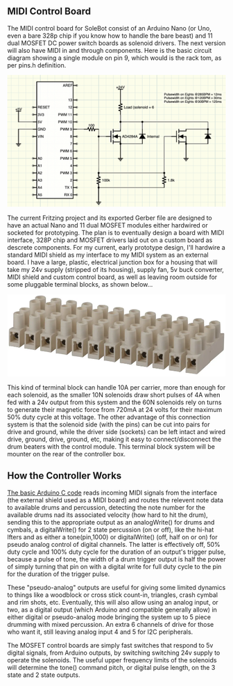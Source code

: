 ## MIDI Control Board

The MIDI control board for SoleBot consist of an Arduino Nano (or Uno, even a bare 328p chip if you know how to handle the bare beast) and 11 dual MOSFET DC power switch boards as solenoid drivers. The next version will also have MIDI in and through components. Here is the basic circuit diagram showing a single module on pin 9, which would is the rack tom, as per pins.h definition.

[![Control Board Circuit (only one driver circuit shown)](https://github.com/crunchysteve/SoleBot/blob/main/images/CircuitDiagram.png)](https://core-electronics.com.au/mosfet-power-switch-module.html)

The current Fritzing project and its exported Gerber file are designed to have an actual Nano and 11 dual MOSFET modules either hardwired or socketed for prototyping. The plan is to eventually design a board with MIDI interface, 328P chip and MOSFET drivers laid out on a custom board as descrete components. For my current, early prototype design, I'll hardwire a standard MIDI shield as my interface to my MIDI system as an external board. I have a large, plastic, electrical junction box for a housing that will take my 24v supply (stripped of its housing), supply fan, 5v buck converter, MIDI shield and custom control board, as well as leaving room outside for some pluggable terminal blocks, as shown below...

[![Jaycar pluggable terminal block)](https://github.com/crunchysteve/SoleBot/blob/main/images/HM3202_plug-socket-12-way-screw-terminal-strip_82612.png)](https://www.jaycar.com.au/plug-socket-12-way-screw-terminal-strip/p/HM3202)

This kind of terminal block can handle 10A per carrier, more than enough for each solenoid, as the smaller 10N solenoids draw short pulses of 4A when fed with a 24v output from this system and the 60N solenoids rely on turns to generate their magnetic force from 720mA at 24 volts for their maximum 50% duty cycle at this voltage. The other advantage of this connection system is that the solenoid side (with the pins) can be cut into pairs for drive and ground, while the driver side (sockets) can be left intact and wired drive, ground, drive, ground, etc, making it easy to connect/disconnect the drum beaters with the control module. This terminal block system will be mounter on the rear of the controller box.

## How the Controller Works

[The basic Arduino C code](https://github.com/crunchysteve/SoleBot/tree/main/code) reads incoming MIDI signals from the interface (the external shield used as a MIDI board) and routes the relevent note data to available drums and percussion, detecting the note number for the available drums nad its associated velocity (how hard to hit the drum), sending this to the appropriate output as an analogWrite() for drums and cymbals, a digitalWrite() for 2 state percussion (on or off), like the hi-hat lfters and as either a tone(pin,1000) or digitalWrite() (off, half on or on) for pseudo analog control of digital channels. The latter is effectively off, 50% duty cycle and 100% duty cycle for the duration of an output's trigger pulse, because a pulse of tone, the width of a drum trigger output is half the power of simply turning that pin on with a digital write for full duty cycle to the pin for the duration of the trigger pulse.

These "pseudo-analog" outputs are useful for giving some limited dynamics to things like a woodblock or cross stick count-in, triangles, crash cymbal and rim shots, etc. Eventually, this will also allow using an analog input, or two, as a digital output (which Arduino and compatible generally allow) in either digital or pseudo-analog mode bringing the system up to 5 piece drumming with mixed percussion. An extra 6 channels of drive for those who want it, still leaving analog input 4 and 5 for I2C peripherals.

The MOSFET control boards are simply fast switches that respond to 5v digital signals, from Arduino outputs, by switching switching 24v supply to operate the solenoids. The useful upper frequency limits of the solenoids will determine the tone() command pitch, or digital pulse length, on the 3 state and 2 state outputs.
